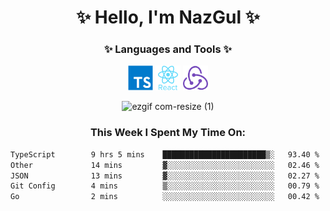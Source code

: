 <h1 align="center">✨ Hello, I'm NazGul ✨</h1>

<div align="center">
  <h3>✨ Languages and Tools ✨ </h3>
  <a href="https://www.typescriptlang.org" target="_blank" rel="noreferrer">   
    <img src="https://raw.githubusercontent.com/devicons/devicon/master/icons/typescript/typescript-original.svg" alt="typescript" width="40" 
    height="40"/></a>
  <a href="https://reactjs.org/" target="_blank" rel="noreferrer">   
    <img src="https://raw.githubusercontent.com/devicons/devicon/master/icons/react/react-original-wordmark.svg" alt="react" width="40"     
    height="40"/></a>
  <a href="https://redux.js.org" target="_blank" rel="noreferrer">   
    <img src="https://raw.githubusercontent.com/devicons/devicon/master/icons/redux/redux-original.svg" alt="redux" width="40" height="40"/></a>
</div>

<div align="center">
  
  ![ezgif com-resize (1)](https://github.com/FunChosa/FunChosa/assets/112805319/d1ccce32-bf77-4fd5-b8ee-044b038c063f)

</div>
 
<h3 align="center">This Week I Spent My Time On:</h3>
<!--START_SECTION:waka-->

```txt
TypeScript        9 hrs 5 mins    ███████████████████████▒░   93.40 %
Other             14 mins         ▓░░░░░░░░░░░░░░░░░░░░░░░░   02.46 %
JSON              13 mins         ▓░░░░░░░░░░░░░░░░░░░░░░░░   02.27 %
Git Config        4 mins          ▒░░░░░░░░░░░░░░░░░░░░░░░░   00.79 %
Go                2 mins          ░░░░░░░░░░░░░░░░░░░░░░░░░   00.42 %
```

<!--END_SECTION:waka-->

